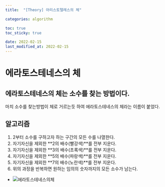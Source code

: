 ```yaml
---
title:  "[Theory] 아리스토텔레스의 체"

categories: algorithm

toc: true
toc_sticky: true

date: 2022-02-15
last_modified_at: 2022-02-15
---
```


# 에라토스테네스의 체

## 에라토스테네스의 체는 소수를 찾는 방법이다.
마치 소수를 찾는방법이 체로 거르는듯 하여 에라토스테네스의 체라는 이름이 붙었다.

## 알고리즘

1. 2부터 소수를 구하고자 하는  구간의 모든 수를 나열한다.
2. 자기자신을 제외한 **2의 배수(빨강색)**를 전부 지운다.
3. 자기자신을 제외한 **3의 배수(초록색)**를 전부 지운다.
4. 자기자신을 제외한 **5의 배수(파랑색)**를 전부 지운다.
5. 자기자신을 제외한 **7의 배수(노란색)**를 전부 지운다.
6. 위의 과정을 반복하면 원하는 임의의 숫자까지의 모든 소수가 남는다.

- ![에라토스테네스의체]({{site.url}}/assets/image/eratos.png )